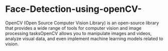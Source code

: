 # Face-Detection-using-openCV-
OpenCV (Open Source Computer Vision Library) is an open-source library that provides a wide range of tools for computer vision and image processing tasksOpenCV allows you to manipulate images and videos, analyze visual data, and even implement machine learning models related to vision.

